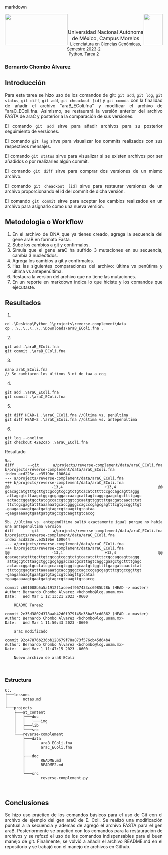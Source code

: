 markdown
<p float="left">
  <img img style="float: left;"width ="200" height="100" src="https://blogger.googleusercontent.com/img/b/R29vZ2xl/AVvXsEji0v55N5TAUIk5h0XzQKtqmlg3kpEx11_6PZqPs4juvDGyXVfcGYIRWozxTAqYACiKkBEpKABjS9Md7t8mYycBDzNC_fXUvQVE8gMw9E0Fr9DstnrFBectnz2uZWr3r_UzxNjZ771ja7l18zeVib3K7DPiHfeTCNz7MRxsAR3FGCPSLcECZod7Tcnc/s320/Logo%20UNAM%20Morelos%20letras.png"/>             
  <img img style="float: right;" width ="60" height="100" src="https://blogger.googleusercontent.com/img/b/R29vZ2xl/AVvXsEiqqbbUKBPSySIHU3QZIBXVIE0Hm02hAqzlkq7e3_xU_jRRvvvzYBRXKemheQaMYmv5hgPijN-LPMDQoqRX7dPaFSTZ-fQMe9UCbyK3nKiD7Jb__tIAWgcvrGTbZvcqDB-zo2pTp7qILY8-vr2djypOrYabQTaTXEqOzrTLrUJIUazIzPt7Upw6T0ax/s320/Logo%20LCG.png"/> 
</p>
<br>
<br>
<p align="center">  <font size="3">Universidad Nacional Autónoma de México, Campus Morelos</font> <br>
<font size="2"> Licenciatura en Ciencias Genómicas, Semestre 2023-2</font> <br>
<font size="2"> Python, Tarea 2</font> 
<p/>
<div style="text-align: justify">

### Bernardo Chombo Álvarez
## Introducción
Para esta tarea se hizo uso de los comandos de git: `git add`, `git log`, `git status`, `git diff`, `git add`, `git cheackout [id]` y `git commit` con la finalidad de añadir el archivo "araB_EColi.fna" y modificar el archivo de "araC_EColi.fna. Asimismo, se restaurará la versión anterior del archivo FASTA de araC y posterior a la comparación de sus versiones.
<br>

El comando `git add` sirve para añadir archivos para su posterior seguimiento de versiones.
<br>

El comando `git log` sirve para visualizar los commits realizados con sus respectivos mensajes.
<br>

El comando `git status` sirve para visualizar si se existen archivos por ser añadidos o por realizarles algún commit.
<br>

El comando `git diff` sirve para comprar dos versiones de un mismo archivo.
<br>

El comando `git cheackout [id]` sirve para restaurar versiones de un archivo proporcionando el id del commit de dicha versión.
<br>

El comando `git commit` sirve para aceptar los cambios realizados en un archivo para asignarlo como una nueva versión. 
<br>

## Metodología o Workflow
1. En el archivo de DNA que ya tienes creado, agrega la secuencia del gene araB en formato Fasta.
2. Sube los cambios a git y confirmalos.
3. Simula que el gene araC ha sufrido 3 mutaciones en su secuencia, cambia 3 nucleótidos.
4. Agrega los cambios a git y confirmalos.
5. Haz las siguientes comparaciones del archivo: última vs penútima y última vs antepenúltima.
6. Restaura la versión del archivo que no tiene las mutaciones.
7. En un reporte en markdown indica lo que hiciste y los comandos que ejecutaste.

## Resultados
1.
``` 
cd .\Desktop\Python_1\projects\reverse-complement\data
cp ..\..\..\..\..\Downloads\araB_EColi.fna .
```
2.
``` 
git add .\araB_EColi.fna
git commit .\araB_EColi.fna
```
3.
``` 
nano araC_EColi.fna
// Se cambiaron los últimos 3 nt de taa a ccg
```
4.
``` 
git add .\araC_EColi.fna
git commit .\araC_EColi.fna
```
5.
``` 
git diff HEAD~1 .\araC_EColi.fna //última vs. penúltima
git diff HEAD~2 .\araC_EColi.fna //última vs. antepenúltima
```
6.
``` 
git log --oneline
git checkout 42e2cab .\araC_EColi.fna
```
Resultado
```
5a.
diff --git a/projects/reverse-complement/data/araC_EColi.fna b/projects/reverse-complement/data/araC_EColi.fna
index acd223e..e3519be 100644
--- a/projects/reverse-complement/data/araC_EColi.fna
+++ b/projects/reverse-complement/data/araC_EColi.fna
@@ -13,4 +13,4 @@ gcacagcatgtttgcttgtcgccgtcgcgtctgtcacatcttttccgccagcagttaggg
 attagcgtcttaagctggcgcgaggaccaacgcattagtcaggcgaagctgcttttgagc
 actacccggatgcctatcgccaccgtcggtcgcaatgttggttttgacgatcaactctat
 ttctcgcgagtatttaaaaaatgcaccggggccagcccgagcgagtttcgtgccggttgt
-gaagaaaaagtgaatgatgtagccgtcaagttgtcataa
+gaagaaaaagtgaatgatgtagccgtcaagttgtcaccg

5b. //última vs. antepenúltima salió exactamente igual porque no había una antepenúltima versión
diff --git a/projects/reverse-complement/data/araC_EColi.fna b/projects/reverse-complement/data/araC_EColi.fna
index acd223e..e3519be 100644
--- a/projects/reverse-complement/data/araC_EColi.fna
+++ b/projects/reverse-complement/data/araC_EColi.fna
@@ -13,4 +13,4 @@ gcacagcatgtttgcttgtcgccgtcgcgtctgtcacatcttttccgccagcagttaggg
 attagcgtcttaagctggcgcgaggaccaacgcattagtcaggcgaagctgcttttgagc
 actacccggatgcctatcgccaccgtcggtcgcaatgttggttttgacgatcaactctat
 ttctcgcgagtatttaaaaaatgcaccggggccagcccgagcgagtttcgtgccggttgt
-gaagaaaaagtgaatgatgtagccgtcaagttgtcataa
+gaagaaaaagtgaatgatgtagccgtcaagttgtcaccg

commit c601008b5a5a1912f1acee4f967433cc6985b28b (HEAD -> master)
Author: Bernardo Chombo Alvarez <bchombo@lcg.unam.mx>
Date:   Wed Mar 1 12:13:21 2023 -0600

    README Tarea2
    
commit 2e35d3802d378aab42d0f979f45e35ba53cd0862 (HEAD -> master)
Author: Bernardo Chombo Alvarez <bchombo@lcg.unam.mx>
Date:   Wed Mar 1 11:50:43 2023 -0600

    araC modificado

commit 92c47876b236bb128679f78a873f576cb45d64b4
Author: Bernardo Chombo Alvarez <bchombo@lcg.unam.mx>
Date:   Wed Mar 1 11:47:15 2023 -0600

    Nuevo archivo de araB EColi
```
<br>

### Estructura
```
C:.
├───lessons
│       notas.md
│
└───projects
    ├───at_content
    │   ├───doc
    │   │   └───img
    │   ├───lib
    │   └───src
    └───reverse-complement
        ├───data
        │       araB_EColi.fna
        │       araC_EColi.fna
        │
        ├───doc
        │       README.md
        │       README2.md
        │
        └───src
                reverse-complement.py
```
<br>

## Conclusiones
Se hizo uso práctico de los comandos básicos para el uso de Git con el archivo de ejemplo del gen araC de E. Coli. Se realizó una modificación puntual a la secuencia y además de agregó el archivo FASTA para el gen araB. Posteriormente se practicó con los comandos para la restauración de archivos y se refozó el uso de los comandos indispensables para el buen manejo de git. Finalmente, se volvió a añadir el archivo README.md en el repositorio y se trabajó con el manejo de archivos en Github.  

</div>
